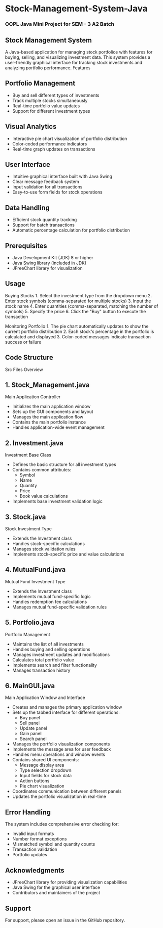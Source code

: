 # Stock-Management-System-Java
### OOPL Java Mini Project for SEM - 3 A2 Batch

## Stock Management System
A Java-based application for managing stock portfolios with features for buying, selling, and visualizing investment data. This system provides a user-friendly graphical interface for tracking stock investments and analyzing portfolio performance.
Features

## Portfolio Management
  * Buy and sell different types of investments
  * Track multiple stocks simultaneously
  * Real-time portfolio value updates
  * Support for different investment types
## Visual Analytics
  * Interactive pie chart visualization of portfolio distribution
  * Color-coded performance indicators
  * Real-time graph updates on transactions
## User Interface
  * Intuitive graphical interface built with Java Swing
  * Clear message feedback system
  * Input validation for all transactions
  * Easy-to-use form fields for stock operations


## Data Handling
* Efficient stock quantity tracking
* Support for batch transactions
* Automatic percentage calculation for portfolio distribution


## Prerequisites

* Java Development Kit (JDK) 8 or higher
* Java Swing library (included in JDK)
* JFreeChart library for visualization

## Usage
  Buying Stocks
    1. Select the investment type from the dropdown menu
    2. Enter stock symbols (comma-separated for multiple stocks)
    3. Input the stock name
    4. Enter quantities (comma-separated, matching the number of symbols)
    5. Specify the price
    6. Click the "Buy" button to execute the transaction

  Monitoring Portfolio
    1. The pie chart automatically updates to show the current portfolio distribution
    2. Each stock's percentage in the portfolio is calculated and displayed
    3. Color-coded messages indicate transaction success or failure

## Code Structure

Src Files Overview
## 1. Stock_Management.java

Main Application Controller

  * Initializes the main application window
  * Sets up the GUI components and layout
  * Manages the main application flow
  * Contains the main portfolio instance
  * Handles application-wide event management

## 2. Investment.java

Investment Base Class
  * Defines the basic structure for all investment types
  * Contains common attributes:
    * Symbol  
    * Name
    * Quantity
    * Price
    * Book value calculations
  * Implements base investment validation logic

## 3. Stock.java

Stock Investment Type
  * Extends the Investment class
  * Handles stock-specific calculations
  * Manages stock validation rules
  * Implements stock-specific price and value calculations

## 4. MutualFund.java

Mutual Fund Investment Type
  * Extends the Investment class
  * Implements mutual fund-specific logic
  * Handles redemption fee calculations
  * Manages mutual fund-specific validation rules

## 5. Portfolio.java
   
Portfolio Management
  * Maintains the list of all investments
  * Handles buying and selling operations
  * Manages investment updates and modifications
  * Calculates total portfolio value
  * Implements search and filter functionality
  * Manages transaction history

## 6. MainGUI.java
   
Main Application Window and Interface
  * Creates and manages the primary application window
  * Sets up the tabbed interface for different operations:
    * Buy panel
    * Sell panel
    * Update panel
    * Gain panel
    * Search panel
  * Manages the portfolio visualization components
  * Implements the message area for user feedback
  * Handles menu operations and window events
  * Contains shared UI components:
    * Message display area
    * Type selection dropdown
    * Input fields for stock data
    * Action buttons
    * Pie chart visualization
 * Coordinates communication between different panels
 * Updates the portfolio visualization in real-time

## Error Handling

The system includes comprehensive error checking for:
* Invalid input formats
* Number format exceptions
* Mismatched symbol and quantity counts
* Transaction validation
* Portfolio updates

## Acknowledgments

* JFreeChart library for providing visualization capabilities
* Java Swing for the graphical user interface
* Contributors and maintainers of the project

## Support
For support, please open an issue in the GitHub repository.
